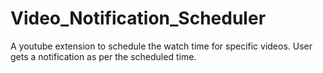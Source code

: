 # Video_Notification_Scheduler
A youtube extension to schedule the watch time for specific videos. User gets a notification as per the scheduled time.
